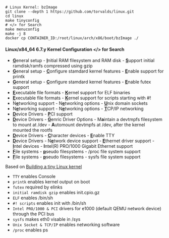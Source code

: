 ```
# Linux Kernel: bzImage
git clone --depth 1 https://github.com/torvalds/linux.git
cd linux
make tinyconfig
# </> for Search
make menuconfig
make -j 8
docker cp CONTAINER_ID:/root/linux/arch/x86/boot/bzImage ./
```

#### Linux/x84_64 6.7.y Kernel Configuration  </> for Search

* <ins>**G**</ins>eneral setup - <ins>**I**</ins>nitial RAM filesystem and RAM disk - <ins>**S**</ins>upport initial ramdisk/ramfs compressed using gzip
* <ins>**G**</ins>eneral setup - <ins>**C**</ins>onfigure stamdard kernel features - <ins>**E**</ins>nable support for printk
* <ins>**G**</ins>eneral setup - <ins>**C**</ins>onfigure stamdard kernel features - <ins>**E**</ins>nable futex support 
* <ins>**E**</ins>xecutable file formats -  <ins>**K**</ins>ernel support for ELF binaries
* <ins>**E**</ins>xecutable file formats -  <ins>**K**</ins>ernel support for scripts starting with #!
* N<ins>**e**</ins>tworking support - N<ins>**e**</ins>tworking options - <ins>**U**</ins>nix domain sockets 
* N<ins>**e**</ins>tworking support - N<ins>**e**</ins>tworking options - <ins>**T**</ins>CP/IP networking
* <ins>**D**</ins>evice Drivers - <ins>**P**</ins>CI support 
* <ins>**D**</ins>evice Drivers - <ins>**G**</ins>enric Driver Options - M**a**intain a devtmpfs filesystem to mount at /dev - **A**utomount devtmpfs at /dev, after the kernel mounted the rootfs
* <ins>**D**</ins>evice Drivers - <ins>**C**</ins>haracter devices - <ins>**E**</ins>nable TTY  
* <ins>**D**</ins>evice Drivers - N<ins>**e**</ins>twork device support - <ins>**E**</ins>thernet driver support - <ins>**I**</ins>ntel devices - **I**ntel(R) PRO/1000 Gigabit Ethernet support  
* <ins>**F**</ins>ile systems - <ins>**p**</ins>seudo filesystems - /proc file system support  
* <ins>**F**</ins>ile systems - <ins>**p**</ins>seudo filesystems - sysfs file system support  

Based on [Building a tiny Linux kernel](https://weeraman.com/building-a-tiny-linux-kernel-8c07579ae79d)

* `TTY` enables Console
* `printk` enables kernel output on boot
*  `futex` required by elinks
*  `initial ramdisk gzip` enables init.cpio.gz
*  `ELF` enables /bin/sh
*  `#! scripts` enables init with /bin/sh
*  `Intel PRO/1000 & PCI` drivers for e1000 (default QEMU network device) through the PCI bus
*  `sysfs` makes eth0 visable in /sys
*  `Unix Socket & TCP/IP` enables networking software
*  `/proc` enables ps
